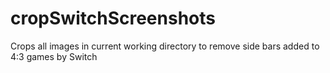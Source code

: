 # cropSwitchScreenshots
Crops all images in current working directory to remove side bars added to 4:3 games by Switch
